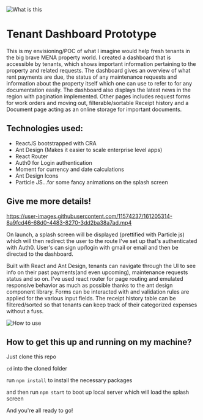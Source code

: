 ![What is this](https://i.imgur.com/nuh6NCk.gif)

# Tenant Dashboard Prototype

This is my envisioning/POC of what I imagine would help fresh tenants in the big brave MENA property world. I created a dashboard that is accessible by tenants, which shows important information pertaining to the property and related requests. The dashboard gives an overview of what rent payments are due, the status of any maintenance requests and information about the property itself which one can use to refer to for any documentation easily. The dashboard also displays the latest news in the region with pagination implemented. Other pages includes request forms for work orders and moving out, filterable/sortable Receipt history and a Document page acting as an online storage for important documents.

## Technologies used:

- ReactJS bootstrapped with CRA
- Ant Design (Makes it easier to scale enterprise level apps)
- React Router
- Auth0 for Login authentication
- Moment for currency and date calculations
- Ant Design Icons
- Particle JS...for some fancy animations on the splash screen


## Give me more details!


https://user-images.githubusercontent.com/11574237/161205314-8a9fcd46-68d0-4483-8270-3dd2ba38a7ad.mp4


On launch, a splash screen will be displayed (prettified with Particle js) which will then redirect the user to the route I've set up that's authenticated with Auth0. User's can sign up/login with gmail or email and then be directed to the dashboard. 

Built with React and Ant Design, tenants can navigate through the UI to see info on their past payments(and even upcoming), maintenance requests status and so on. I've used react router for page routing and emulated responsive behavior as much as possible thanks to the ant design component library. Forms can be interacted with and validation rules are applied for the various input fields. The receipt history table can be filtered/sorted so that tenants can keep track of their categorized expenses without a fuss.

![How to use](https://i.imgur.com/mn2lQS3.gif)

## How to get this up and running on my machine?

Just clone this repo

`cd` into the cloned folder

run `npm install` to install the necessary packages

and then run `npm start` to boot up local server which will load the splash screen

And you're all ready to go!
